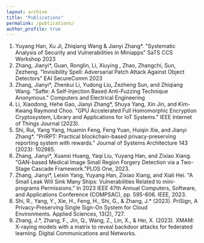 ```yaml
---
layout: archive
title: "Publications"
permalink: /publications/
author_profile: true
---
```




1. Yuyang Han, Xu Ji, Zhiqiang Wang & Jianyi Zhang*. "Systematic Analysis of Security and Vulnerabilities in Miniapps" SaTS CCS Workshop 2023
2. Zhang, Jianyi*, Guan, Ronglin, Li, Xiuying , Zhao, Zhangchi, Sun, Zezheng. "Invisibility Spell: Adversarial Patch Attack Against Object Detectors" EAI SecureComm 2023
3. Zhang, Jianyi*, Zhenkui Li, Yudong Liu, Zezheng Sun, and Zhiqiang Wang. "Safte: A Self-Injection Based Anti-Fuzzing Technique Anonymous." Computers and Electrical Engineering
4. Li, Xiaodong, Hehe Gao, Jianyi Zhang*, Shuya Yang, Xin Jin, and Kim-Kwang Raymond Choo. "GPU Accelerated Full Homomorphic Encryption Cryptosystem, Library and Applications for IoT Systems." IEEE Internet of Things Journal (2023).
5. Shi, Rui, Yang Yang, Huamin Feng, Feng Yuan, Huiqin Xie, and Jianyi Zhang*. "PriRPT: Practical blockchain-based privacy-preserving reporting system with rewards." Journal of Systems Architecture 143 (2023): 102985.
6. Zhang, Jianyi*, Xuanxi Huang, Yaqi Liu, Yuyang Han, and Zixiao Xiang. "GAN-based Medical Image Small Region Forgery Detection via a Two-Stage Cascade Framework."PLOS One, 2023.
7. Zhang, Jianyi*, Leixin Yang, Yuyang Han, Zixiao Xiang, and Xiali Hei. "A Small Leak Will Sink Many Ships: Vulnerabilities Related to mini-programs Permissions." In 2023 IEEE 47th Annual Computers, Software, and Applications Conference (COMPSAC), pp. 595-606. IEEE, 2023.
8. Shi, R., Yang, Y., Xie, H., Feng, H., Shi, G., & Zhang, J.* (2023). PriSign, A Privacy-Preserving Single Sign-On System for Cloud Environments. Applied Sciences, 13(2), 727.
9. Zhang, J.*, Zhang, F., Jin, Q., Wang, Z., Lin, X., & Hei, X. (2023). XMAM: X-raying models with a matrix to reveal backdoor attacks for federated learning. Digital Communications and Networks.










